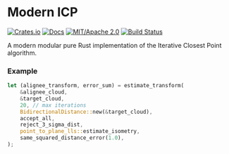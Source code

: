 # Modern ICP

[![Crates.io](https://img.shields.io/crates/v/modern-icp.svg)](https://crates.io/crates/modern-icp)
[![Docs](https://docs.rs/modern-icp/badge.svg)](https://docs.rs/modern-icp/)
[![MIT/Apache 2.0](https://img.shields.io/badge/license-MIT-blue.svg)](https://github.com/synphonyte/modern-icp#license)
[![Build Status](https://github.com/synphonyte/modern-icp/actions/workflows/cd.yml/badge.svg)](https://github.com/synphonyte/modern-icp/actions/workflows/cd.yml)

<!-- cargo-rdme start -->

A modern modular pure Rust implementation of the Iterative Closest Point algorithm.

### Example

```rust
let (alignee_transform, error_sum) = estimate_transform(
    &alignee_cloud,
    &target_cloud,
    20, // max iterations
    BidirectionalDistance::new(&target_cloud),
    accept_all,
    reject_3_sigma_dist,
    point_to_plane_lls::estimate_isometry,
    same_squared_distance_error(1.0),
);
```

<!-- cargo-rdme end -->
